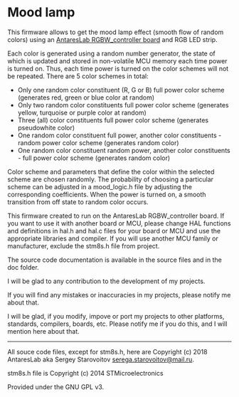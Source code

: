 # Mood lamp
This firmware allows to get the mood lamp effect (smooth flow of random colors) using an [AntaresLab RGBW_controller board](https://github.com/AntaresLab/RGBW_controller) and RGB LED strip.

Each color is generated using a random number generator, the state of which is updated and stored in non-volatile MCU memory each time power is turned on. Thus, each time power is turned on the color schemes will not be repeated. There are 5 color schemes in total:

* Only one random color constituent (R, G or B) full power color scheme (generates red, green or blue color at random)
* Only two random color constituents full power color scheme (generates yellow, turquoise or purple color at random)
* Three (all) color constituents full power color scheme (generates pseudowhite color)
* One random color constituent full power, another color constituents - random power color scheme (generates random color)
* One random color constituent random power, another color constituents - full power color scheme (generates random color)

Color scheme and parameters that define the color within the selected scheme are chosen randomly. The probability of choosing a particular scheme can be adjusted in a mood_logic.h file by adjusting the corresponding coefficients. When the power is turned on, a smooth transition from off state to random color occurs.

This firmware created to run on the AntaresLab RGBW_controller board. If you want to use it with another board or MCU, please change HAL functions and definitions in hal.h and hal.c files for your board or MCU and use the appropriate libraries and compiler. If you will use another MCU family or manufacturer, exclude the stm8s.h file from project.

The source code documentation is available in the source files and in the doc folder.

I will be glad to any contribution to the development of my projects.

If you will find any mistakes or inaccuracies in my projects, please notify me about that.

I will be glad, if you modify, impove or port my projects to other platforms, standards, compilers, boards, etc. Please notify me if you do this, and I will mention here about that.
***
All souce code files, except for stm8s.h, here are Copyright (c) 2018 AntaresLab aka Sergey Starovoitov serega.starovoitov@mail.ru.

stm8s.h file is Copyright (c) 2014 STMicroelectronics

Provided under the GNU GPL v3.